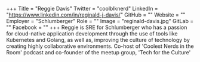 +++
Title = "Reggie Davis"
Twitter = "coolblknerd"
LinkedIn = "https://www.linkedin.com/in/reginald-j-davis/"
GitHub = ""
Website = ""
Employer = "Schlumberger"
Role = ""
Image = "reginald-davis.jpg"
GitLab = ""
Facebook = ""
+++
Reggie is SRE for Schlumberger who has a passion for cloud-native application development through the use of tools like Kubernetes and Golang, as well as, improving the culture of technology by creating highly collaborative environments. Co-host of &#39;Coolest Nerds in the Room&#39; podcast and co-founder of the meetup group, &#39;Tech for the Culture&#39;